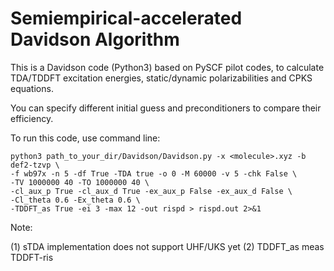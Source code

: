 # Semiempirical-accelerated Davidson Algorithm


This is a Davidson code (Python3) based on PySCF pilot codes, to calculate TDA/TDDFT excitation energies, static/dynamic polarizabilities and CPKS equations.

You can specify different initial guess and preconditioners to compare their efficiency.

To run this code, use command line:

```
python3 path_to_your_dir/Davidson/Davidson.py -x <molecule>.xyz -b def2-tzvp \
-f wb97x -n 5 -df True -TDA true -o 0 -M 60000 -v 5 -chk False \
-TV 1000000 40 -TO 1000000 40 \
-cl_aux_p True -cl_aux_d True -ex_aux_p False -ex_aux_d False \
-Cl_theta 0.6 -Ex_theta 0.6 \
-TDDFT_as True -ei 3 -max 12 -out rispd > rispd.out 2>&1
```

Note:

(1) sTDA implementation does not support UHF/UKS yet
(2) TDDFT_as meas TDDFT-ris

